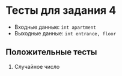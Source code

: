 # Тесты для задания 4

- Входные данные: `int apartment`
- Выходные данные: `int entrance, floor`

## Положительные тесты

1. Случайное число
